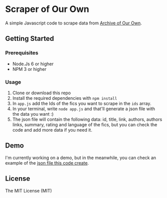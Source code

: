 # Scraper of Our Own
A simple Javascript code to scrape data from [Archive of Our Own](http://archiveofourown.org).

## Getting Started

### Prerequisites
* Node.Js 6 or higher
* NPM 3 or higher

### Usage
1. Clone or download this repo
2. Install the required dependencies with ```npm install```
3. In ```app.js``` add the Ids of the fics you want to scrape in the ```ids``` array.
4. In your terminal, write ```node app.js``` and that'll generate a json file with the data you want :)
5. The json file will contain the following data: id, title, link, authors, authors links, summary, rating and language of the fics, but you can check the code and add more data if you need it.

## Demo
I'm currently working on a demo, but in the meanwhile, you can check an example of the [json file this code create](data.json).

## License
The MIT License (MIT)

